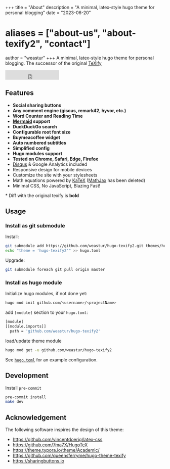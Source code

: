 +++
title = "About"
description = "A minimal, latex-style hugo theme for personal blogging"
date = "2023-06-20"
# aliases = ["about-us", "about-texify2", "contact"]
author = "weastur"
+++
A minimal, latex-style hugo theme for personal blogging.
The successor of the original [TeXify](https://github.com/queensferryme/hugo-theme-texify)

<iframe src="https://ghbtns.com/github-btn.html?user=weastur&repo=hugo-texify2&type=star&count=false&size=large" frameborder="0" scrolling="0" width="170" height="30" title="GitHub"></iframe>

## Features

- **Social sharing buttons**
- **Any comment engine (giscus, remark42, hyvor, etc.)**
- **Word Counter and Reading Time**
- **[Mermaid](https://mermaid.js.org) support**
- **DuckDuckGo search**
- **Configurable root font size**
- **Buymeacoffee widget**
- **Auto numbered subtitles**
- **Simplified config**
- **Hugo modules support**
- **Tested on Chrome, Safari, Edge, Firefox**
- [Disqus](https://disqus.com/) & Google Analytics included
- Responsive design for mobile devices
- Customize the site with your stylesheets
- Math equations powered by [KaTeX](https://katex.org/)
([MathJax](https://www.mathjax.org/) has been deleted)
- Minimal CSS, No JavaScript, Blazing Fast!

\* Diff with the original texify is **bold**

## Usage

### Install as git submodule

Install:

```bash
git submodule add https://github.com/weastur/hugo-texify2.git themes/hugo-texify2
echo "theme = 'hugo-texify2'" >> hugo.toml
```

Upgrade:

```bash
git submodule foreach git pull origin master
```

### Install as hugo module

Initialize hugo modules, if not done yet:

```bash
hugo mod init github.com/<username>/<projectName>
```

add `[module]` section to your `hugo.toml`:

```bash
[module]
[[module.imports]]
  path = 'github.com/weastur/hugo-texify2'
```

load/update theme module

```bash
hugo mod get -u github.com/weastur/hugo-texify2
```

See [`hugo.toml`](https://github.com/weastur/hugo-texify2/blob/master/hugo.toml)
for an example configuration.

## Development

Install `pre-commit`

```bash
pre-commit install
make dev
```

## Acknowledgement

The following software inspires the design of this theme:

- <https://github.com/vincentdoerig/latex-css>
- <https://github.com/7ma7X/HugoTeX>
- <https://theme.typora.io/theme/Academic/>
- <https://github.com/queensferryme/hugo-theme-texify>
- <https://sharingbuttons.io>
